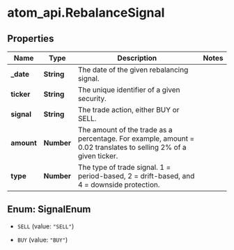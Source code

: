 # atom_api.RebalanceSignal

## Properties
Name | Type | Description | Notes
------------ | ------------- | ------------- | -------------
**_date** | **String** | The date of the given rebalancing signal. | 
**ticker** | **String** | The unique identifier of a given security. | 
**signal** | **String** | The trade action, either BUY or SELL. | 
**amount** | **Number** | The amount of the trade as a percentage. For example, amount &#x3D; 0.02 translates to selling 2% of a given ticker. | 
**type** | **Number** | The type of trade signal. 1 &#x3D; period-based, 2 &#x3D; drift-based, and 4 &#x3D; downside protection. | 


<a name="SignalEnum"></a>
## Enum: SignalEnum


* `SELL` (value: `"SELL"`)

* `BUY` (value: `"BUY"`)




